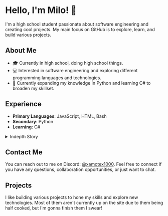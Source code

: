 # Hello, I'm Milo! 👋

I'm a high school student passionate about software engineering and creating cool projects. My main focus on GitHub is to explore, learn, and build various projects.

## About Me

- 🎓 Currently in high school, doing high school things.
- 💻 Interested in software engineering and exploring different programming languages and technologies.
- 🌱 Currently expanding my knowledge in Python and learning C# to broaden my skillset.

## Experience

- **Primary Languages**: JavaScript, HTML, Bash
- **Secondary**: Python
- **Learning**: C#

<details><summary>Indepth Story</summary>

I got into programming at the age of 13 due to me wanting to design my very own game. I started in Unity and quickly became burnt out due to not knowing anything about C#. 
Once I got around to my freshman year in highschool I took a computer programming class which drastically helped ease me into the world of programming. That class taught JavaScript essentials and I immediately became enamored in the possibilities of what I could do. I made several small projects before finally branching out to html because I wanted to make a file sharing website for friends.
After a year or so of nothing new, my uncle who majored in computer science told me about some major performance benefits of Linux, which I immediately installed on my computer because my boot drive was clogged full of windows app data. Since then I've been using Ubuntu, which led me to learning Bash, a scripting language for automation in unix-based environments.
I eventually decided to ease myself into c# by modding a game I was invested in at the time. The moderators of the games modding discord server were incredibly warm and welcoming. Something that not many popular games can say. After almost finishing a mod and then getting burnt out at the final stretch, I took a break from programming as a whole.
During that school year, I befriended a nice group of people. One of those people were super big fans of Valve games and wanted me to work there for the sole reason of wanting a Team Fortress 2 update. This led me to researching the job and finding out that Valve has the exact work environment that I'd want to work in. This set a goal in my mind to get to a point in my early 20's where I'm living in Washington and working at Valve. This is where the present day lies, I'm working hard to learn as much as possible until I eventually (hopefully) get a computer engineering degree and apply for a job at Valve.
</details>

## Contact Me

You can reach out to me on Discord: [@xamotex1000](https://discord.com/users/xamotex1000). Feel free to connect if you have any questions, collaboration opportunities, or just want to chat.

## Projects

I like building various projects to hone my skills and explore new technologies. Most of them aren't currently up on the site due to them being half cooked, but I'm gonna finish them I swear!